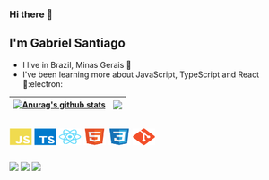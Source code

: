 ### Hi there 👋

## I'm Gabriel Santiago
 - I live in Brazil, Minas Gerais :small_red_triangle:
 - I've been learning more about JavaScript, TypeScript and React :rocket::electron:
 

| <a href="https://github.com/gabrielcvo/github-readme-stats"><img align="center" src="https://github-readme-stats.vercel.app/api?username=gabrielcvo&show_icons=true&include_all_commits=true&theme=dracula&hide_border=true" alt="Anurag's github stats" /></a> | <a href="https://github.com/gabrielcvo/github-readme-stats"><img width="100%" align="center" src="https://github-readme-stats.vercel.app/api/top-langs/?username=gabrielcvo&layout=compact&theme=dracula&hide_border=true" /></a> |
| ------------- | ------------- |
 
 
<div style="display: inline_block"><br>
  <img align="center" alt="Gabriel-Js" height="30" width="40" src="https://raw.githubusercontent.com/devicons/devicon/master/icons/javascript/javascript-plain.svg">
  <img align="center" alt="Gabriel-Ts" height="30" width="40" src="https://raw.githubusercontent.com/devicons/devicon/master/icons/typescript/typescript-plain.svg">
  <img align="center" alt="Gabriel-React" height="30" width="40" src="https://raw.githubusercontent.com/devicons/devicon/master/icons/react/react-original.svg">
  <img align="center" alt="Gabriel-HTML" height="30" width="40" src="https://raw.githubusercontent.com/devicons/devicon/master/icons/html5/html5-original.svg">
  <img align="center" alt="Gabriel-CSS" height="30" width="40" src="https://raw.githubusercontent.com/devicons/devicon/master/icons/css3/css3-original.svg">
  <img align="center" alt="Gabriel-GIT" height="30" width="40" src="https://raw.githubusercontent.com/devicons/devicon/master/icons/git/git-original.svg">
</div>

##

  <a href="https://www.instagram.com/gabriel.santiagooo/" target="_blank"><img src="https://img.shields.io/badge/-Instagram-%23E4405F?style=for-the-badge&logo=instagram&logoColor=white" target="_blank"></a>
  <a href = "mailto:gsantiagosilva.gs@gmail.com"><img src="https://img.shields.io/badge/-Gmail-%23333?style=for-the-badge&logo=gmail&logoColor=white" target="_blank"></a>
  <a href="https://www.linkedin.com/in/gabriel-santiago-419a25206/" target="_blank"><img src="https://img.shields.io/badge/-LinkedIn-%230077B5?style=for-the-badge&logo=linkedin&logoColor=white" target="_blank"></a> 
</div>


<!--
**Gabrielcvo/gabrielcvo** is a ✨ _special_ ✨ repository because its `README.md` (this file) appears on your GitHub profile.

Here are some ideas to get you started:

- 🔭 I’m currently working on ...
- 🌱 I’m currently learning ...
- 👯 I’m looking to collaborate on ...
- 🤔 I’m looking for help with ...
- 💬 Ask me about ...
- 📫 How to reach me: ...
- 😄 Pronouns: ...
- ⚡ Fun fact: ...
-->

